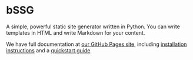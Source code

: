 # bSSG
A simple, powerful static site generator written in Python. You can write templates in HTML and write Markdown for your content.

We have full documentation at [our GitHub Pages site](https://bevan0.github.io/bSSG/), including [installation instructions](https://bevan0.github.io/bSSG/install) and a [quickstart guide](https://bevan0.github.io/bSSG/quickstart).